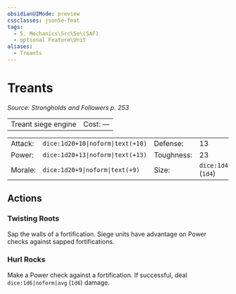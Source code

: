 ```yaml
---
obsidianUIMode: preview
cssclasses: json5e-feat
tags:
  - 5. Mechanics\Src\5e\(SAF)
  - optional Feature\Unit
aliases:
  - Treants
---
```

# Treants
*Source: Strongholds and Followers p. 253*  

|    |    |
|----|----|
| Treant siege engine | Cost: — |

|    |    |    |    |
|----|----|----|----|
| Attack: | `dice:1d20+10\|noform\|text(+10)` | Defense: | 13 |
| Power: | `dice:1d20+13\|noform\|text(+13)` | Toughness: | 23 |
| Morale: | `dice:1d20+9\|noform\|text(+9)` | Size: | `dice:1d4\|noform\|avg` (`1d4`) |

## Actions

### Twisting Roots

Sap the walls of a fortification. Siege units have advantage on Power checks against sapped fortifications.

### Hurl Rocks

Make a Power check against a fortification. If successful, deal `dice:1d6|noform|avg` (`1d6`) damage.
